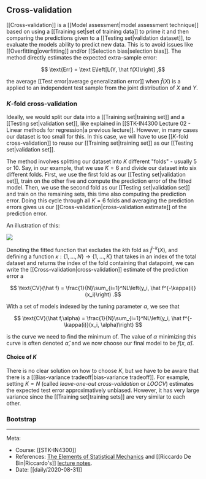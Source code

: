 ## Cross-validation

[[Cross-validation]] is a [[Model assessment|model assessment technique]] based on using a [[Training set|set of training data]] to prime it and then comparing the predictions given to a [[Testing set|validation dataset]], to evaluate the models ability to predict new data. This is to avoid issues like [[Overfitting|overfitting]] and/or [[Selection bias|selection bias]]. The method directly estimates the expected extra-sample error:

$$ \text{Err} = \text E\left[L(Y, \hat f(X)\right] ,$$

the average [[Test error|average generalization error]] when $\hat f(X)$ is a applied to an independent test sample from the joint distribution of $X$ and $Y$.

### $K$-fold cross-validation

Ideally, we would split our data into a [[Training set|training set]] and a [[Testing set|validation set]], like explained in [[STK-IN4300 Lecture 02 - Linear methods for regression|a previous lecture]]. However, in many cases our dataset is too small for this. In this case, we will have to use [[$K$-fold cross-validation]] to reuse our [[Training set|training set]] as our [[Testing set|validation set]].

The method involves splitting our dataset into $K$ different "folds" - usually $5$ or $10$. Say, in our example, that we use $K=6$ and divide our dataset into six different folds. First, we use the first fold as our [[Testing set|validation set]], train on the other five and compute the prediction error of the fitted model. Then, we use the second fold as our [[Testing set|validation set]] and train on the remaining sets, this time also computing the prediction error. Doing this cycle through all $K=6$ folds and averaging the prediction errors gives us our [[Cross-validation|cross-validation estimate]] of the prediction error. 

An illustration of this:

![](https://raw.githubusercontent.com/qingkaikong/blog/master/2017_05_More_on_applying_ANN/figures/figure_1.jpg)

Denoting the fitted function that excludes the $k$th fold as $\hat f^{-k}(X)$, and defining a function $\kappa:\{1,\dots,N\}\rightarrow\{1,\dots,K\}$ that takes in an index of the total dataset and returns the index of the fold containing that datapoint, we can write the [[Cross-validation|cross-validation]] estimate of the prediction error a

$$ \text{CV}(\hat f) = \frac{1}{N}\sum_{i=1}^NL\left(y_i, \hat f^{-\kappa(i)}(x_i)\right) .$$

With a set of models indexed by the tuning parameter $\alpha$, we see that

$$ \text{CV}(\hat f,\alpha) = \frac{1}{N}\sum_{i=1}^NL\left(y_i, \hat f^{-\kappa(i)}(x_i, \alpha)\right) $$

is the curve we need to find the minimum of. The value of $\alpha$ minimizing this curve is often denoted $\hat \alpha$, and we now choose our final model to be $f(x,\hat \alpha)$.

#### Choice of $K$

There is no clear solution on how to choose $K$, but we have to be aware that there is a [[Bias-variance tradeoff|bias-variance tradeoff]]. For example, setting $K=N$ (called *leave-one-out cross-validation* or *LOOCV*) estimates the expected test error approximatively unbiased. However, it has very large variance since the [[Training set|training sets]] are very similar to each other.

### Bootstrap

***

Meta:
- Course: [[STK-IN4300]]
- References: [The Elements of Statistical Mechanics](https://web.stanford.edu/%7Ehastie/Papers/ESLII.pdf) and [[Riccardo De Bin|Riccardo's]] [lecture notes](https://www.uio.no/studier/emner/matnat/math/STK-IN4300/h20/slides/lecture_3.pdf).
- Date: [[daily/2020-08-31]]